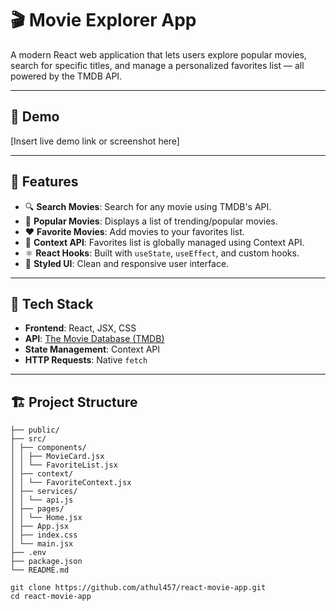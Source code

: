 # 🎬 Movie Explorer App

A modern React web application that lets users explore popular movies, search for specific titles, and manage a personalized favorites list — all powered by the TMDB API.

---

## 📸 Demo

[Insert live demo link or screenshot here]

---

## 🚀 Features

- 🔍 **Search Movies**: Search for any movie using TMDB's API.
- 🌟 **Popular Movies**: Displays a list of trending/popular movies.
- ❤️ **Favorite Movies**: Add movies to your favorites list.
- 📌 **Context API**: Favorites list is globally managed using Context API.
- ⚛️ **React Hooks**: Built with `useState`, `useEffect`, and custom hooks.
- 💅 **Styled UI**: Clean and responsive user interface.

---

## 🧰 Tech Stack

- **Frontend**: React, JSX, CSS
- **API**: [The Movie Database (TMDB)](https://www.themoviedb.org/documentation/api)
- **State Management**: Context API
- **HTTP Requests**: Native `fetch`

---

## 🏗️ Project Structure

```
├── public/
├── src/
│ ├── components/
│ │ ├── MovieCard.jsx
│ │ └── FavoriteList.jsx
│ ├── context/
│ │ └── FavoriteContext.jsx
│ ├── services/
│ │ └── api.js
│ ├── pages/
│ │ └── Home.jsx
│ ├── App.jsx
│ ├── index.css
│ └── main.jsx
├── .env
├── package.json
└── README.md
```

```
git clone https://github.com/athul457/react-movie-app.git
cd react-movie-app
```
